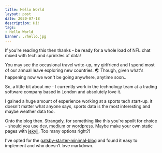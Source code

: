 ```yaml
---
title: Hello World
layout: post
date: 2020-07-18
description: Hi!
tags:
- Hello World
banner: ./hello.jpg
---
```


If you're reading this then thanks - be ready for a whole load of NFL chat mixed with tech and sprinkles of data!

You may see the occasional travel write-up, my girlfriend and I spend most of our annual leave exploring new countries. 🌏 
Though, given what's happening now we won't be going anywhere, anytime soon..

So, a little bit about me - I currently work in the technology team at a trading software company based in London and absolutely love it. 

I gained a huge amount of experience working at a sports tech start-up. It doesn't matter what anyone says, sports data is the most interesting and maybe weather data too.

Onto the blog then. Strangely, for something like this you're spoilt for choice - should you use [dev](https://dev.to/), [medium](https://medium.com/) or [wordpress](https://wordpress.com/).
Maybe make your own static pages with [jekyll](https://jekyllrb.com/). Too many options right?!

I've opted for the [gatsby-starter-minimal-blog](https://github.com/LekoArts/gatsby-starter-minimal-blog) and found it easy to implement and who doesn't love markdown.



